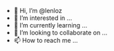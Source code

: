 - 👋 Hi, I’m @lenloz
- 👀 I’m interested in ...
- 🌱 I’m currently learning ...
- 💞️ I’m looking to collaborate on ...
- 📫 How to reach me ...

<!---
lenloz/lenloz is a ✨ special ✨ repository because its `README.md` (this file) appears on your GitHub profile.
You can click the Preview link to take a look at your changes.
--->
